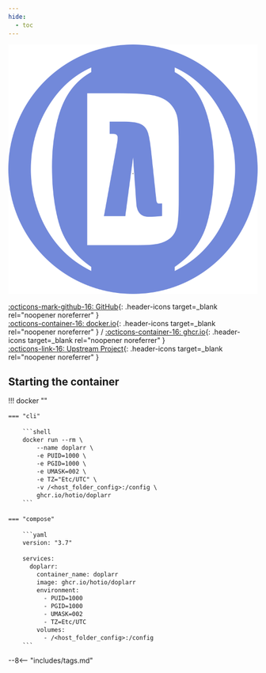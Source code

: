 ```yaml
---
hide:
  - toc
---
```


<div class="image-logo"><img src="/img/image-logos/doplarr.svg" alt="logo"></div>

[:octicons-mark-github-16: GitHub](https://github.com/hotio/doplarr){: .header-icons target=_blank rel="noopener noreferrer" }  
[:octicons-container-16: docker.io](https://hub.docker.com/r/hotio/doplarr){: .header-icons target=_blank rel="noopener noreferrer" }
 / [:octicons-container-16: ghcr.io](https://github.com/orgs/hotio/packages/container/package/doplarr){: .header-icons target=_blank rel="noopener noreferrer" }  
[:octicons-link-16: Upstream Project](https://github.com/kiranshila/doplarr){: .header-icons target=_blank rel="noopener noreferrer" }  

## Starting the container

!!! docker ""

    === "cli"

        ```shell
        docker run --rm \
            --name doplarr \
            -e PUID=1000 \
            -e PGID=1000 \
            -e UMASK=002 \
            -e TZ="Etc/UTC" \
            -v /<host_folder_config>:/config \
            ghcr.io/hotio/doplarr
        ```

    === "compose"

        ```yaml
        version: "3.7"

        services:
          doplarr:
            container_name: doplarr
            image: ghcr.io/hotio/doplarr
            environment:
              - PUID=1000
              - PGID=1000
              - UMASK=002
              - TZ=Etc/UTC
            volumes:
              - /<host_folder_config>:/config
        ```

--8<-- "includes/tags.md"
